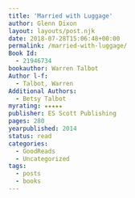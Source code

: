 ```yaml
---
title: 'Married with Luggage'
author: Glenn Dixon
layout: layouts/post.njk
date: 2018-07-28T15:06:48+00:00
permalink: /married-with-luggage/
Book Id:
  - 21946734
bookauthor: Warren Talbot
Author l-f:
  - Talbot, Warren
Additional Authors:
  - Betsy Talbot
myrating: ★★★★★
publisher: ES Scott Publishing
pages: 280
yearpublished: 2014
status: read
categories:
  - GoodReads
  - Uncategorized
tags:
  - posts
  - books
---
```

